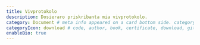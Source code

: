 ```yaml
---
title: Vivprotokolo
description: Dosieraro priskribanta mia vivprotokolo.
category: Document # meta info appeared on a card bottom side. category in category
categoryIcon: download # code, author, book, certificate, download, github, reviewer - default value is code
enableBio: true
---
```

